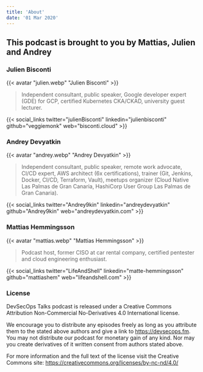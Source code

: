 ```yaml
---
title: 'About'
date: '01 Mar 2020'
---
```


## This podcast is brought to you by Mattias, Julien and Andrey

### Julien Bisconti

{{< avatar "julien.webp" "Julien Bisconti" >}}

> Independent consultant, public speaker, Google developer expert (GDE) for GCP, certified Kubernetes CKA/CKAD, university guest lecturer.

{{< social_links twitter="julienBisconti" linkedin="julienbisconti" github="veggiemonk" web="bisconti.cloud" >}}

### Andrey Devyatkin

{{< avatar "andrey.webp" "Andrey Devyatkin" >}}

> Independent consultant, public speaker, remote work advocate, CI/CD expert, AWS architect (6x certifications), trainer (Git, Jenkins, Docker, CI/CD, Terraform, Vault), meetups organizer (Cloud Native Las Palmas de Gran Canaria, HashiCorp User Group Las Palmas de Gran Canaria).

{{< social_links twitter="Andrey9kin" linkedin="andreydevyatkin" github="Andrey9kin" web="andreydevyatkin.com" >}}

### Mattias Hemmingsson

{{< avatar "mattias.webp" "Mattias Hemmingsson" >}}

> Podcast host, former CISO at car rental company, certified pentester and cloud engineering enthusiast.

{{< social_links twitter="LifeAndShell" linkedin="matte-hemmingsson" github="mattiashem" web="lifeandshell.com" >}}

### License

DevSecOps Talks podcast is released under a Creative Commons Attribution Non-Commercial No-Derivatives 4.0 International license.

We encourage you to distribute any episodes freely as long as you attribute them to the stated above authors and give a link to https://devsecops.fm.
You may not distribute our podcast for monetary gain of any kind. Nor may you create derivatives of it written consent from authors stated above.

For more information and the full text of the license visit the Creative Commons site: https://creativecommons.org/licenses/by-nc-nd/4.0/
